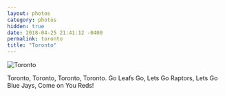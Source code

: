```yaml
---
layout: photos
category: photos
hidden: true
date: 2018-04-25 21:41:12 -0400
permalink: toronto
title: "Toronto"
---
```


![Toronto](http://jonkit.ca/cdn/photos/2018-04-25-toronto.jpeg)

Toronto, Toronto, Toronto, Toronto. Go Leafs Go, Lets Go Raptors, Lets Go Blue Jays, Come on You Reds!